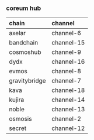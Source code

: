 ### coreum hub

| chain         | channel     |
|:--------------|:------------|
| axelar        | channel-6   |
| bandchain     | channel-15  |
| cosmoshub     | channel-9   |
| dydx          | channel-16  |
| evmos         | channel-8   |
| gravitybridge | channel-7   |
| kava          | channel-18  |
| kujira        | channel-14  |
| noble         | channel-13  |
| osmosis       | channel-2   |
| secret        | channel-12  |
